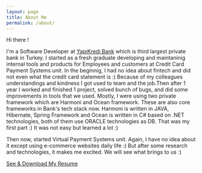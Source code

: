 ```yaml
---
layout: page
title: About Me
permalink: /about/
---
```


Hi there !

I'm a Software Developer at [YapıKredi Bank](https://www.yapikredi.com.tr/en/) which is third largest private bank in Turkey. I started as a fresh graduate developing and maintaninig internal tools and products for Employees and customers  at Credit Card Payment Systems unit. In the beginnig, I had no idea about fintech and did not even what the credit card statement is :) Because of my colleagues understandings and kindness I got used to team and the job.Then after 1 year I worked and finished 1 project, solved bunch of bugs, and did some improvements in tools that we used. Mostly, I were using two private framework which are Harmoni and Ocean framework. These are also core frameworks in Bank's tech stack now. Harmoni is written in JAVA, Hibernate, Spring Framework and Ocean is written in C# based on .NET technologies, both of them use ORACLE technologies as DB. That was my first part :) It was not easy but learned a lot :)

Then now, started Virtual Payment Systems unit. Again, I have no idea about it except using e-commerce websites daily life :) But after some research and technologies, it makes me excited. We will see what brings to us :)

[See & Download My Resume](https://www.linkedin.com/in/koksalmis/)

